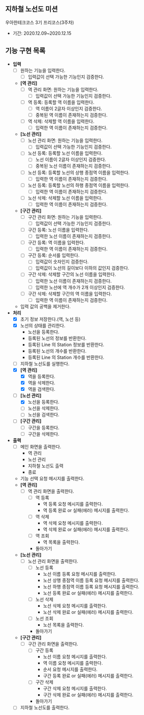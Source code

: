 ## 지하철 노선도 미션 
우아한테크코스 3기 프리코스(3주차)
* 기간: 2020.12.09~2020.12.15

## 기능 구현 목록
* **입력**
  + [ ] 원하는 기능을 입력한다.
    - [ ] 입력값이 선택 가능한 기능인지 검증한다.
  + **[역 관리]**
    - [ ] 역 관리 화면: 원하는 기능을 입력한다.
      - [ ] 입력값이 선택 가능한 기능인지 검증한다.
    - [ ] 역 등록: 등록할 역 이름을 입력한다.
      - [ ] 역 이름이 2글자 이상인지 검증한다.
      - [ ] 중복된 역 이름이 존재하는지 검증한다.
    - [ ] 역 삭제: 삭제할 역 이름을 입력한다.
      - [ ] 입력한 역 이름이 존재하는지 검증한다.
  + **[노선 관리]**
    - [ ] 노선 관리 화면: 원하는 기능을 입력한다.
      - [ ] 입력값이 선택 가능한 기능인지 검증한다.
    - [ ] 노선 등록: 등록할 노선 이름을 입력한다.
      - [ ] 노선 이름이 2글자 이상인지 검증한다.
      - [ ] 중복된 노선 이름이 존재하는지 검증한다.
    - [ ] 노선 등록: 등록할 노선의 상행 종점역 이름을 입력한다.
      - [ ] 입력한 역 이름이 존재하는지 검증한다.
    - [ ] 노선 등록: 등록할 노선의 하행 종점역 이름을 입력한다.
      - [ ] 입력한 역 이름이 존재하는지 검증한다.
    - [ ] 노선 삭제: 삭제할 노선 이름을 입력한다.
      - [ ] 입력한 역 이름이 존재하는지 검증한다.
  + **[구간 관리]**
    - [ ] 구간 관리 화면: 원하는 기능을 입력한다.
      - [ ] 입력값이 선택 가능한 기능인지 검증한다.
    - [ ] 구간 등록: 노선 이름을 입력한다.
      - [ ] 입력한 노선 이름이 존재하는지 검증한다.
    - [ ] 구간 등록: 역 이름을 입력한다.
      - [ ] 입력한 역 이름이 존재하는지 검증한다.
    - [ ] 구간 등록: 순서를 입력한다.
      - [ ] 입력값이 숫자인지 검증한다.
      - [ ] 입력값이 노선의 길이보다 이하의 값인지 검증한다.
    - [ ] 구간 삭제: 삭제할 구간의 노선 이름을 입력한다.
      - [ ] 입력한 노선 이름이 존재하는지 검증한다.
      - [ ] 입력한 노선에 역 개수가 2개 이상인지 검증한다.
    - [ ] 구간 삭제: 삭제할 구간의 역 이름을 입력한다.
      - [ ] 입력한 역 이름이 존재하는지 검증한다.
  + 입력 값의 공백을 제거한다.
* **처리**
  + [x] 초기 정보 저장한다.(역, 노선 등)
  + [x] 노선의 상태를 관리한다.
    - 노선을 등록한다.
    - 등록된 노선의 정보를 반환한다.
    - 등록된 Line 의 Station 정보를 반환한다.
    - 등록된 노선의 개수를 반환한다.
    - 등록된 Line 의 Station 개수를 반환한다.
  + [ ] 지하철 노선도를 실행한다.
  + [x] **[역 관리]**
    - [x] 역을 등록한다.
    - [x] 역을 삭제한다.
    - [x] 역을 검색한다.
  + [ ] **[노선 관리]**
    - [x] 노선을 등록한다.
    - [ ] 노선을 삭제한다.
    - [ ] 노선을 검색한다.
  + [ ] **[구간 관리]**
    - [ ] 구간을 등록한다.
    - [ ] 구간을 삭제한다.
* **출력**
  + [ ] 메인 화면을 출력한다.
    - 역 관리
    - 노선 관리
    - 지하철 노선도 출력
    - 종료
  + 기능 선택 요청 메시지를 출력한다.
  + **[역 관리]**
    - [ ] 역 관리 화면을 출력한다.
      - [ ] 역 등록
        - 역 등록 요청 메시지를 출력한다.
        - 역 등록 완료 or 실패(에러) 메시지를 출력한다.
      - [ ] 역 삭제
        - 역 삭제 요청 메시지를 출력한다.
        - 역 삭제 완료 or 실패(에러) 메시지를 출력한다.
      - [ ] 역 조회
        - 역 목록을 출력한다.
      - 돌아가기
  + **[노선 관리]**
    - [ ] 노선 관리 화면을 출력한다.
      - [ ] 노선 등록
        - 노선 이름 등록 요청 메시지를 출력한다.
        - 노선 상행 종점역 이름 등록 요청 메시지를 출력한다.
        - 노선 하행 종점역 이름 등록 요청 메시지를 출력한다.
        - 노선 등록 완료 or 실패(에러) 메시지를 출력한다.
      - [ ] 노선 삭제
        - 노선 삭제 요청 메시지를 출력한다.
        - 노선 삭제 완료 or 실패(에러) 메시지를 출력한다.
      - [ ] 노선 조회
        - 노선 목록을 출력한다.
      - 돌아가기
  + **[구간 관리]**
    - [ ] 구간 관리 화면을 출력한다.
      - [ ] 구간 등록
        - 노선 이름 요청 메시지를 출력한다.
        - 역 이름 요청 메시지를 출력한다.
        - 순서 요청 메시지를 출력한다.
        - 구간 등록 완료 or 실패(에러) 메시지를 출력한다.
      - [ ] 구간 삭제
        - 구간 삭제 요청 메시지를 출력한다.
        - 구간 삭제 완료 or 실패(에러) 메시지를 출력한다.
      - 돌아가기
  + [ ] 지하철 노선도를 출력한다.